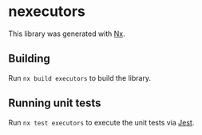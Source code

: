 # nexecutors

This library was generated with [Nx](https://nx.dev).

## Building

Run `nx build executors` to build the library.

## Running unit tests

Run `nx test executors` to execute the unit tests via [Jest](https://jestjs.io).

